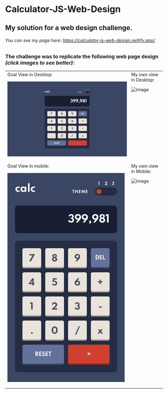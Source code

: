 # Calculator-JS-Web-Design

## My solution for a web design challenge.



###### You can see my page here: https://calculator-js-web-design.netlify.app/.
### The challenge was to replicate the following web page design <i>(click images to see better)</i>:


<div align=center>

<table>
<tr>
<td valign="top">
Goal View in Desktop:

![image](https://raw.githubusercontent.com/FabianCruz-0/Calculator-JS-Web-Design/main/goal-design/desktop.jpg)
</td>
<td valign="top">
My own view in Desktop:

![image]()
</td>
</tr>
<tr>
<td valign="top">
Goal View in mobile:

![image](https://raw.githubusercontent.com/FabianCruz-0/Calculator-JS-Web-Design/main/goal-design/mobile.jpg)
</td>
<td valign="top">
My own view in Mobile:

![image]()
</td>
</tr>
</table>

</div>